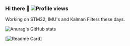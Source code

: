 ### Hi there 👋 ![Profile views](https://gpvc.arturio.dev/ibrahimcahit)

Working on STM32, IMU's and Kalman Filters these days.

![Anurag's GitHub stats](https://github-readme-stats.vercel.app/api?username=ibrahimcahit&show_icons=true&theme=onedark)

[![Readme Card](https://github-readme-stats.vercel.app/api/pin/?username=ibrahimcahit&repo=aldebaran-rtos-core)]

